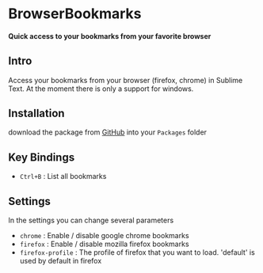 BrowserBookmarks
================
#### Quick access to your bookmarks from your favorite browser

## Intro
Access your bookmarks from your browser (firefox, chrome) in Sublime Text.
At the moment there is only a support for windows.

## Installation
download the package from [GitHub](https://github.com/svenfraeys/SublimeFoldPython "SublimeFoldPython") into your `Packages` folder

## Key Bindings
* `Ctrl+B` : List all bookmarks
 
## Settings
In the settings you can change several parameters
* `chrome` : Enable / disable google chrome bookmarks
* `firefox` : Enable / disable mozilla firefox bookmarks
* `firefox-profile` : The profile of firefox that you want to load. 'default' is used by default in firefox
